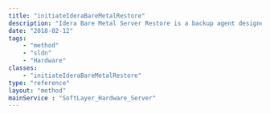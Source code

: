 ```yaml
---
title: "initiateIderaBareMetalRestore"
description: "Idera Bare Metal Server Restore is a backup agent designed specifically for making full system restores made with Idera Server Backup. "
date: "2018-02-12"
tags:
    - "method"
    - "sldn"
    - "Hardware"
classes:
    - "initiateIderaBareMetalRestore"
type: "reference"
layout: "method"
mainService : "SoftLayer_Hardware_Server"
---
```

